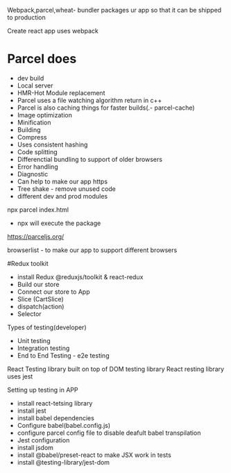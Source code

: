 Webpack,parcel,wheat- bundler packages ur app so that it can be shipped to production

Create react app uses webpack
# Parcel does
- dev build
- Local server
- HMR-Hot Module replacement
- Parcel uses a file watching algorithm return in c++
- Parcel is also caching things  for faster builds(.- parcel-cache)
- Image optimization
- Minification
- Building
- Compress
- Uses consistent hashing
- Code splitting
- Differenctial bundling to support of older browsers
- Error handling
- Diagnostic
- Can help to make our app https
- Tree shake - remove unused code
- different dev and prod modules

npx parcel index.html 

- npx will execute the package

https://parceljs.org/

browserlist - to make our app to support different browsers

#Redux toolkit
 - install Redux @reduxjs/toolkit & react-redux
 - Build our store
 - Connect our store to App
 - Slice (CartSlice)
 - dispatch(action)
 - Selector

Types of testing(developer)
- Unit testing
- Integration testing
- End to End Testing - e2e testing

React Testing library built on top of DOM testing library
React resting library uses jest

Setting up testing in APP
- install react-tetsing library
- install jest
- install babel dependencies
- Configure babel(babel.config.js) 
- configure parcel config file to disable deafult babel transpilation
- Jest configuration
- install jsdom
- install @babel/preset-react to make JSX work in tests
- install @testing-library/jest-dom

